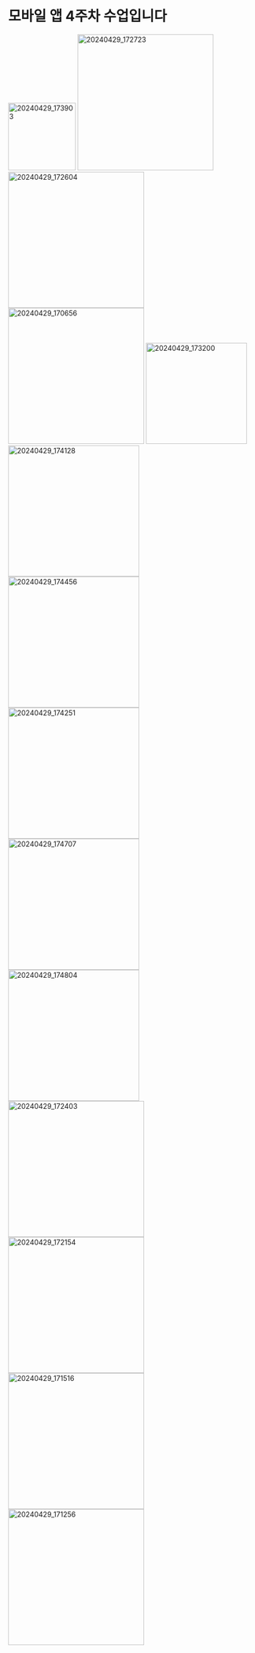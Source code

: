 # 모바일 앱 4주차 수업입니다

<img width="137" alt="20240429_173903" src="https://github.com/DOC518/Android/assets/58536317/ebb6e6d7-85c0-497e-bfe3-55ba34b4f8a4">
<img width="276" alt="20240429_172723" src="https://github.com/DOC518/Android/assets/58536317/fdf81db6-e060-41d3-9a74-437b85a39fe0">
<img width="276" alt="20240429_172604" src="https://github.com/DOC518/Android/assets/58536317/635625a9-3358-43e6-a695-c61abdacf211">
<img width="276" alt="20240429_170656" src="https://github.com/DOC518/Android/assets/58536317/af3b1ddf-01e8-4e15-a2b0-7eae89645651">
<img width="205" alt="20240429_173200" src="https://github.com/DOC518/Android/assets/58536317/2e375ed5-15fe-4511-a366-e672a9fec702">
<img width="266" alt="20240429_174128" src="https://github.com/DOC518/Android/assets/58536317/c154c3cf-d99f-4a46-9a8e-ccca79dc6e9d">
<img width="266" alt="20240429_174456" src="https://github.com/DOC518/Android/assets/58536317/3f0eb922-7d27-4dd1-83ac-79e57f97a322">
<img width="266" alt="20240429_174251" src="https://github.com/DOC518/Android/assets/58536317/1c08c275-ecbb-46ee-8b5a-b706c82428c9">
<img width="266" alt="20240429_174707" src="https://github.com/DOC518/Android/assets/58536317/c4841326-982c-46e7-b101-94ccbe4f4f2c">
<img width="266" alt="20240429_174804" src="https://github.com/DOC518/Android/assets/58536317/e73cb62d-abd0-4b07-bbe0-369d84074839">
<img width="276" alt="20240429_172403" src="https://github.com/DOC518/Android/assets/58536317/6deda70f-e9ce-4a31-9a06-26a8d3a3159d">
<img width="276" alt="20240429_172154" src="https://github.com/DOC518/Android/assets/58536317/30936b94-7387-4747-a8a5-14f851f42665">
<img width="276" alt="20240429_171516" src="https://github.com/DOC518/Android/assets/58536317/f41180c9-1c99-497c-8fef-b0a1e84cdad9">
<img width="276" alt="20240429_171256" src="https://github.com/DOC518/Android/assets/58536317/055387f6-7d80-4b73-818d-5a007c2ffafc">
